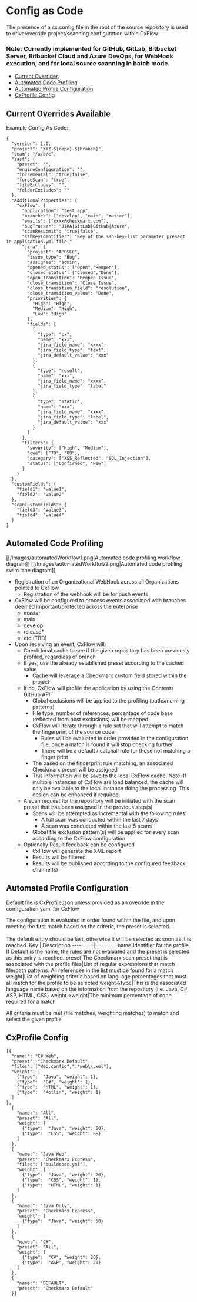 # Config as Code
The presence of a cx.config file in the root of the source repository is used to drive/override project/scanning configuration within CxFlow
### **Note: Currently implemented for GitHub, GitLab, Bitbucket Server, Bitbucket Cloud and Azure DevOps, for WebHook execution, and for local source scanning in batch mode.**

* [Current Overrides](#current)
* [Automated Code Profiling](#automatedcodeprofiling)
* [Automated Profile Configuration](#automatedprofileconfiguration)
* [CxProfile Config](#cxprofileconfig)

## <a name="current">Current Overrides Available</a>
Example Config As Code:
```
{
  "version": 1.0,
  "project": "XYZ-${repo}-${branch}",
  "team": "/a/b/c",
  "sast": {
    "preset": "",
    "engineConfiguration": "",
    "incremental": "true|false",
    "forceScan": "true",
    "fileExcludes": "",
    "folderExcludes": ""
  },
  "additionalProperties": {
    "cxFlow": {
      "application": "test app",
      "branches": ["develop", "main", "master"],
      "emails": ["xxxx@checkmarx.com"],
      "bugTracker": "JIRA|GitLab|GitHub|Azure",
      "scanResubmit": "true|false",
      "sshKeyIdentifier": "Key of the ssh-key-list parameter present in application.yml file."
      "jira": {
        "project": "APPSEC",
        "issue_type": "Bug",
        "assignee": "admin",
        "opened_status": ["Open","Reopen"],
        "closed_status": ["Closed","Done"],
        "open_transition": "Reopen Issue",
        "close_transition": "Close Issue",
        "close_transition_field": "resolution",
        "close_transition_value": "Done",
        "priorities": {
          "High": "High",
          "Medium": "High",
          "Low": "High"
        },
        "fields": [
          {
            "type": "cx",
            "name": "xxx",
            "jira_field_name": "xxxx",
            "jira_field_type": "text",
            "jira_default_value": "xxx"
          },
          {
            "type": "result",
            "name": "xxx",
            "jira_field_name": "xxxx",
            "jira_field_type": "label"
          },
          {
            "type": "static",
            "name": "xxx",
            "jira_field_name": "xxxx",
            "jira_field_type": "label",
            "jira_default_value": "xxx"
          }
        ]
      },
      "filters": {
        "severity": ["High", "Medium"],
        "cwe": ["79", "89"],
        "category": ["XSS_Reflected", "SQL_Injection"],
        "status": ["Confirmed", "New"]
      }
    }
  },
  "customFields": {
    "field1": "value1",
    "field2": "value2"
  },
  "scanCustomFields": {
    "field3": "value3",
    "field4": "value4"
  }
}
```

## <a name="automatedcodeprofiling">Automated Code Profiling</a>

[[/Images/automatedWorkflow1.png|Automated code profiling workflow diagram]]
[[/Images/automatedWorkflow2.png|Automated code profiling swim lane diagram]]

* Registration of an Organizational WebHook across all Organizations pointed to CxFlow
    * Registration of the webhook will be for push events
* CxFlow will be configured to process events associated with branches deemed important/protected across the enterprise
    * master
    * main
    * develop
    * release*
    * etc (TBD)
* Upon receiving an event, CxFlow will:
    * Check local cache to see if the given repository has been previously profiled, regardless of branch
    * If yes, use the already established preset according to the cached value
        * Cache will leverage a Checkmarx custom field stored within the project
    * If no, CxFlow will profile the application by using the Contents GitHub API
        * Global exclusions will be applied to the profiling (paths/naming patterns)
        * File type, number of references, percentage of code base (reflected from post exclusions) will be mapped
        * CxFlow will iterate through a rule set that will attempt to match the fingerprint of the source code
            * Rules will be evaluated in order provided in the configuration file, once a match is found it will stop checking further
            * There will be a default / catchall rule for those not matching a finger print
        * The based on the fingerprint rule matching, an associated Checkmarx preset will be assigned
        * This information will be save to the local CxFlow cache.  Note:  If multiple instances of CxFlow are load balanced, the cache will only be available to the local instance doing the processing.  This design can be enhanced if required.
    * A scan request for the repository will be initiated with the scan preset that has been assigned in the previous step(s)
        * Scans will be attempted as incremental with the following rules:
            * A full scan was conducted within the last 7 days
            * A scan was conducted within the last 5 scans
        * Global file exclusion pattern(s) will be applied for every scan according to the CxFlow configuration
    * Optionally Result feedback can be configured 
        * CxFlow will generate the XML report
        * Results will be filtered
        * Results will be published according to the configured feedback channel(s)

## <a name="automatedprofileconfiguration">Automated Profile Configuration</a>
Default file is CxProfile.json unless provided as an override in the configuration yaml for CxFlow

The configuration is evaluated in order found within the file, and upon meeting the first match based on the criteria, the preset is selected.  
<br/>The default entry should be last, otherwise it will be selected as soon as it is reached.
Key | Description
---------|---------
name|Identifier for the profile.  If Default is the name, the rules are not evaluated and the preset is selected as this entry is reached.
preset|The Checkmarx scan preset that is associated with the profile
files|List of regular expressions that match file/path patterns.  All references in the list must be found for a match
weight|List of weighting criteria based on language percentages that must all match for the profile to be selected
weight→type|This is the associated language name based on the information from the repository (i.e. Java, C#, ASP, HTML, CSS)
weight→weight|The minimum percentage of code required for a match

All criteria must be met (file matches, weighting matches) to match and select the given profile

## <a name="cxprofileconfig">CxProfile Config</a>
```
[{
  "name:": "C# Web",
  "preset": "Checkmarx Default",
  "files": ["Web.config",".*web\\.xml"],
  "weight": [
    {"type":  "Java", "weight": 1},
    {"type":  "C#", "weight": 1},
    {"type":  "HTML", "weight": 1},
    {"type":  "Kotlin", "weight": 1}
  ]
},
  {
    "name:": "All",
    "preset": "All",
    "weight": [
      {"type":  "Java", "weight": 50},
      {"type":  "CSS", "weight": 88}
    ]
  },
  {
    "name:": "Java Web",
    "preset": "Checkmarx Express",
    "files": ["buildspec.yml"],
    "weight": [
      {"type":  "Java", "weight": 20},
      {"type":  "CSS", "weight": 1},
      {"type":  "HTML", "weight": 1}
    ]
  },
  {
    "name:": "Java Only",
    "preset": "Checkmarx Express",
    "weight": [
      {"type":  "Java", "weight": 50}
    ]
  },
  {
    "name:": "C#",
    "preset": "All",
    "weight": [
      {"type":  "C#", "weight": 20},
      {"type":  "ASP", "weight": 20}
    ]
  },
  {
    "name:": "DEFAULT",
    "preset": "Checkmarx Default"
  }]
```
